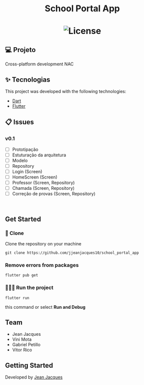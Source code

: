 <h1 align="center">School Portal App<h1>

<p align="center">
  <img alt="License" src="https://img.shields.io/badge/license-MIT-brightgreen">
</p>

## 💻 Projeto

<p>Cross-platform development NAC</p>

## :sparkles: Tecnologias

This project was developed with the following technologies:

- [Dart](https://dart.dev/)
- [Flutter](https://flutter.dev/)

## :clipboard: Issues
### v0.1 
- [ ] Prototipação
- [ ] Estuturação da arquitetura
- [ ] Modelo
- [ ] Repository
- [ ] Login (Screen)
- [ ] HomeScreen (Screen)
- [ ] Professor (Screen, Repository)
- [ ] Chamada (Screen, Repository)
- [ ] Correção de provas (Screen, Repository)

<br>

## Get Started

### 🧾 Clone
Clone the repository on your machine

```git clone https://github.com/jjeanjacques10/school_portal_app```

### Remove errors from packages
```flutter pub get```

### 🏃🏻‍♂️ Run the project

```flutter run```

this command or select **Run and Debug**

## Team

- Jean Jacques
- Vini Mota
- Gabriel Petillo
- Vitor Rico

## Getting Started

Developed by [Jean Jacques](https://github.com/jjeanjacques10) 



